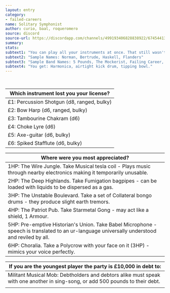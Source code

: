 ```yaml
---
layout: entry
category:
- failed-careers
name: Solitary Symphonist
author: curio, baal, roqueromero
source: discord
source-url: https://discordapp.com/channels/499193406828838922/674544134798966806/703235613251600404
summary:
stats:
subtext1: "You can play all your instruments at once. That still wasn't enough."
subtext2: "Sample Names: Norman, Bertrude, Haskell, Flanders"
subtext3: "Sample Band Names: 5 Pounds, The Mockerist, Failing Career, Electrowerk"
subtext4: "You get: Harmonica, airtight kick drum, tipping bowl."
---
```

<br>

| Which instrument lost you your license?    |
|--------------------------------------------|
| £1: Percussion Shotgun (d8, ranged, bulky) |
| £2: Bow Harp (d6, ranged, bulky)           |
| £3: Tambourine Chakram (d6)                |
| £4: Choke Lyre (d6)                        |
| £5: Axe-guitar (d6, bulky)                 |
| £6: Spiked Stafflute (d6, bulky)           |


<p></p>

| Where were you most appreciated?                                                                                                              |
|-----------------------------------------------------------------------------------------------------------------------------------------------|
| 1HP: The Wire Jungle. Take Musical tesla coil - Plays music through nearby electronics making it temporarily unusable.                        |
| 2HP: The Deep Highlands. Take Fumigation bagpipes - can be loaded with liquids to be dispersed as a gas.                                      |
| 3HP: The Unstable Boulevard. Take a set of Collateral bongo drums - they produce slight earth tremors.                                        |
| 4HP: The Patriot Pub. Take Starmetal Gong - may act like a shield, 1 Armour.                                                                  |
| 5HP: Pre-emptive Historian's Union. Take Babel Microphone - speech is translated to an ur-language universally understood and reviled by all. |
| 6HP: Choralia. Take a Polycrow with your face on it (3HP) - mimics your voice perfectly.                                                      |

<p></p>

| If you are the youngest player the party is £10,000 in debt to:                                                                |
|--------------------------------------------------------------------------------------------------------------------------------|
| Militant Musical Mob: Debtholders and debtors alike must speak with one another in sing-song, or add 500 pounds to their debt. |
|                                                                                                                                |
